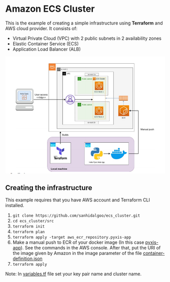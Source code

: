 # Amazon ECS Cluster

This is the example of creating a simple infrastructure using **Terraform** and AWS cloud provider. It consists of:
- Virtual Private Cloud (VPC) with 2 public subnets in 2 availability zones
- Elastic Container Service (ECS)
- Application Load Balancer (ALB)

![](docs/HighLevelArquitecture.png)

## Creating the infrastructure

This example requires that you have AWS account and Terraform CLI installed.

1. `git clone https://github.com/sanhidalgoo/ecs_cluster.git`
2. `cd ecs_cluster/src`
3. `terraform init`
4. `terraform plan`
5. `terraform apply -target aws_ecr_repository.pyxis-app`
6. Make a manual push to ECR of your docker image (In this case [pyxis-app](pyxis-app)). See the commands in the AWS console.
After that, put the URI of the image given by Amazon in the image parameter of the file [container-definition.json](src/container-definition/container-def.json)
7. `terraform apply`

Note: In [variables.tf](src/variables.tf) file set your key pair name and cluster name.
